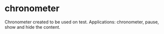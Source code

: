 # chronometer
Chronometer created to be used on test. Applications: chronometer, pause, show and hide the content.
